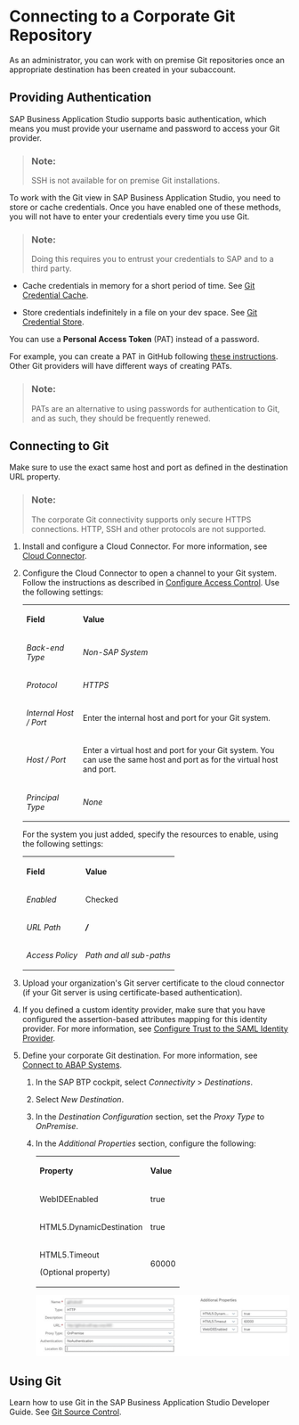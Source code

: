 <!-- loiod54ddfc1bc4f45b19dabfa0950799685 -->

# Connecting to a Corporate Git Repository

As an administrator, you can work with on premise Git repositories once an appropriate destination has been created in your subaccount.



<a name="loiod54ddfc1bc4f45b19dabfa0950799685__section_rml_hxl_tnb"/>

## Providing Authentication

SAP Business Application Studio supports basic authentication, which means you must provide your username and password to access your Git provider.

> ### Note:  
> SSH is not available for on premise Git installations.

To work with the Git view in SAP Business Application Studio, you need to store or cache credentials. Once you have enabled one of these methods, you will not have to enter your credentials every time you use Git.

> ### Note:  
> Doing this requires you to entrust your credentials to SAP and to a third party.

-   Cache credentials in memory for a short period of time. See [Git Credential Cache](https://git-scm.com/docs/git-credential-cache).

-   Store credentials indefinitely in a file on your dev space. See [Git Credential Store](https://git-scm.com/docs/git-credential-store).


You can use a **Personal Access Token** \(PAT\) instead of a password.

For example, you can create a PAT in GitHub following [these instructions](http://help.sap.com/disclaimer?site=https://docs.github.com/en/github/authenticating-to-github/creating-a-personal-access-token). Other Git providers will have different ways of creating PATs.

> ### Note:  
> PATs are an alternative to using passwords for authentication to Git, and as such, they should be frequently renewed.



<a name="loiod54ddfc1bc4f45b19dabfa0950799685__section_ysr_hxl_tnb"/>

## Connecting to Git

Make sure to use the exact same host and port as defined in the destination URL property.

> ### Note:  
> The corporate Git connectivity supports only secure HTTPS connections. HTTP, SSH and other protocols are not supported.

1.  Install and configure a Cloud Connector. For more information, see [Cloud Connector](https://help.sap.com/viewer/cca91383641e40ffbe03bdc78f00f681/Cloud/en-US/e6c7616abb5710148cfcf3e75d96d596.html).

2.  Configure the Cloud Connector to open a channel to your Git system. Follow the instructions as described in [Configure Access Control](https://help.sap.com/viewer/cca91383641e40ffbe03bdc78f00f681/Cloud/en-US/f42fe4471d6a4a5fb09b7f3bb83c66a4.html). Use the following settings:


    <table>
    <tr>
    <th>

    Field


    
    </th>
    <th>

    Value


    
    </th>
    </tr>
    <tr>
    <td>

     *Back-end Type* 


    
    </td>
    <td>

     *Non-SAP System* 


    
    </td>
    </tr>
    <tr>
    <td>

    *Protocol*


    
    </td>
    <td>

     *HTTPS* 


    
    </td>
    </tr>
    <tr>
    <td>

     *Internal Host / Port* 


    
    </td>
    <td>

    Enter the internal host and port for your Git system.


    
    </td>
    </tr>
    <tr>
    <td>

     *Host / Port* 


    
    </td>
    <td>

    Enter a virtual host and port for your Git system. You can use the same host and port as for the virtual host and port.


    
    </td>
    </tr>
    <tr>
    <td>

     *Principal Type* 


    
    </td>
    <td>

     *None* 


    
    </td>
    </tr>
    </table>
    
    For the system you just added, specify the resources to enable, using the following settings:


    <table>
    <tr>
    <th>

    Field


    
    </th>
    <th>

    Value


    
    </th>
    </tr>
    <tr>
    <td>

     *Enabled* 


    
    </td>
    <td>

    Checked


    
    </td>
    </tr>
    <tr>
    <td>

     *URL Path* 


    
    </td>
    <td>

     ***/*** 


    
    </td>
    </tr>
    <tr>
    <td>

     *Access Policy* 


    
    </td>
    <td>

     *Path and all sub-paths* 


    
    </td>
    </tr>
    </table>
    
3.  Upload your organization's Git server certificate to the cloud connector \(if your Git server is using certificate-based authentication\).
4.  If you defined a custom identity provider, make sure that you have configured the assertion-based attributes mapping for this identity provider. For more information, see [Configure Trust to the SAML Identity Provider](https://help.sap.com/viewer/65de2977205c403bbc107264b8eccf4b/Cloud/en-US/dc618538d97610148155d97dcd123c24.html#loiob6cfc4bb4bff4ace90afc71b0962fcb5).
5.  Define your corporate Git destination. For more information, see [Connect to ABAP Systems](https://help.sap.com/viewer/825270ffffe74d9f988a0f0066ad59f0/CF/en-US/5c3debce758a470e8342161457fd6f70.html).
    1.  In the SAP BTP cockpit, select *Connectivity* \> *Destinations*.
    2.  Select *New Destination*.
    3.  In the *Destination Configuration* section, set the *Proxy Type* to *OnPremise*.
    4.  In the *Additional Properties* section, configure the following:


        <table>
        <tr>
        <th>

        Property


        
        </th>
        <th>

        Value


        
        </th>
        </tr>
        <tr>
        <td>

        WebIDEEnabled


        
        </td>
        <td>

        true


        
        </td>
        </tr>
        <tr>
        <td>

        HTML5.DynamicDestination


        
        </td>
        <td>

        true


        
        </td>
        </tr>
        <tr>
        <td>

        HTML5.Timeout

        \(Optional property\)


        
        </td>
        <td>

        60000


        
        </td>
        </tr>
        </table>
        
        ![](images/Create_destination_for_Git_328ecee.png)




<a name="loiod54ddfc1bc4f45b19dabfa0950799685__section_wtl_mbm_tnb"/>

## Using Git

Learn how to use Git in the SAP Business Application Studio Developer Guide. See [Git Source Control](Git_Source_Control_9689c07.md).

